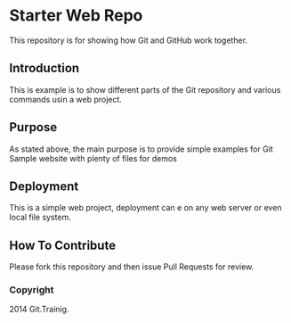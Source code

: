 # Starter Web Repo

This repository is for showing how Git and GitHub work together.
## Introduction
This is example is to show different parts of the Git repository and various commands usin a web project.

## Purpose
As stated above, the main purpose is to provide simple examples for Git
Sample website with plenty of files for demos
## Deployment
This is a simple web project, deployment can e on any web server or even local file system.

## How To Contribute

Please fork this repository and then issue Pull Requests for review.

### Copyright
2014 Git.Trainig.
